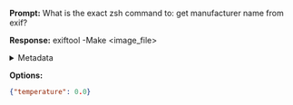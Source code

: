 **Prompt:**
What is the exact zsh command to: get manufacturer name from exif?


**Response:**
exiftool -Make <image_file>

<details><summary>Metadata</summary>

- Duration: 884 ms
- Datetime: 2023-09-04T15:53:21.855232
- Model: gpt-3.5-turbo-0613

</details>

**Options:**
```json
{"temperature": 0.0}
```


